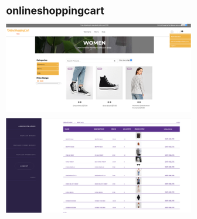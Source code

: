 # onlineshoppingcart 

![This is an image](https://github.com/MadhanKAMALAKANNAN/onlineshoppingcart/blob/main/onlineShoppingCart.png)









![This is an image](https://github.com/MadhanKAMALAKANNAN/onlineshoppingcart/blob/main/onlinshoppingCartAdmin.png)
